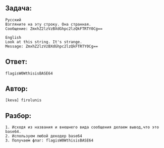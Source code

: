## Задача: 

    Русский
    Взгляните на эту строку. Она странная.
    Сообщение: ZmxhZ2lzVzBXdGhpc2lzQkFTRTY0Cg==

    English
    Look at this string. It's strange.
    Message: ZmxhZ2lzVzBXdGhpc2lzQkFTRTY0Cg==

## Ответ:
    flagisW0WthisisBASE64

## Автор: 
    [keva] firolunis

## Разбор:
    1. Исходя из названия и внешнего вида сообщения делаем вывод,что это base64.
    2. Используем любой декодер base64 
    3. Получаем флаг: flagisW0WthisisBASE64
